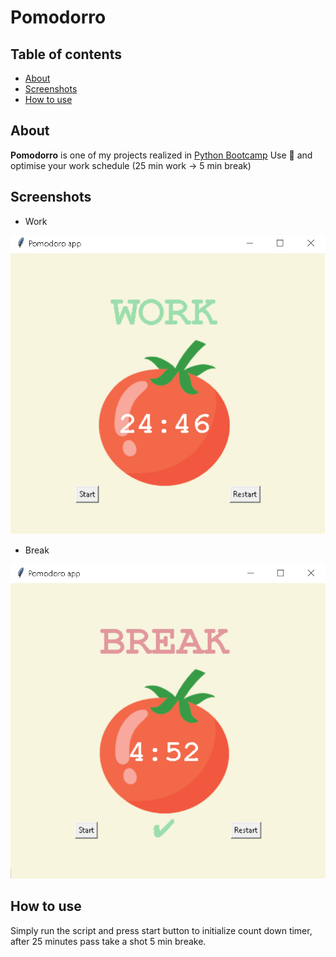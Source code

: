 # Pomodorro

## Table of contents

* [About](#about)
* [Screenshots](#screenshots)
* [How to use](#how-to-use)


## About

**Pomodorro** is one of my projects realized in [Python Bootcamp](https://www.udemy.com/course/100-days-of-code/)
Use :tomato: and optimise your work schedule (25 min work -> 5 min break)

## Screenshots

* Work

![Screen](screenshots/work-window.png)

* Break

![Screen](screenshots/break-window.png)

## How to use

Simply run the script and press start button to initialize count down timer, after 25 minutes pass take a shot 5 min breake.